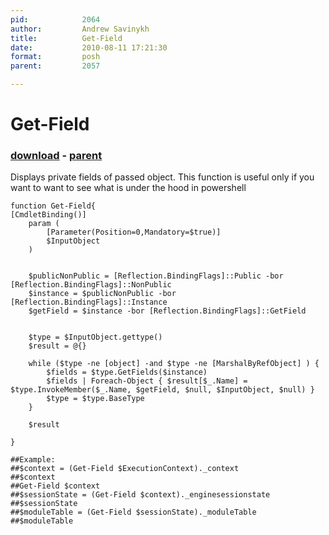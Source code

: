```yaml
---
pid:            2064
author:         Andrew Savinykh
title:          Get-Field
date:           2010-08-11 17:21:30
format:         posh
parent:         2057

---
```


# Get-Field

### [download](//scripts/2064.ps1) - [parent](//scripts/2057.md)

Displays private fields of passed object. This function is useful only if you want to want to see what is under the hood in powershell

```posh
function Get-Field{
[CmdletBinding()]
	param ( 
		[Parameter(Position=0,Mandatory=$true)]
		$InputObject
	)
	
	
	$publicNonPublic = [Reflection.BindingFlags]::Public -bor [Reflection.BindingFlags]::NonPublic
	$instance = $publicNonPublic -bor [Reflection.BindingFlags]::Instance
	$getField = $instance -bor [Reflection.BindingFlags]::GetField
	
	
	$type = $InputObject.gettype()
	$result = @{}
	
	while ($type -ne [object] -and $type -ne [MarshalByRefObject] ) {
		$fields = $type.GetFields($instance)
		$fields | Foreach-Object { $result[$_.Name] =  $type.InvokeMember($_.Name, $getField, $null, $InputObject, $null) } 
		$type = $type.BaseType
	}
	
	$result
	
}

##Example:
##$context = (Get-Field $ExecutionContext)._context
##$context
##Get-Field $context
##$sessionState = (Get-Field $context)._enginesessionstate
##$sessionState
##$moduleTable = (Get-Field $sessionState)._moduleTable
##$moduleTable
```
